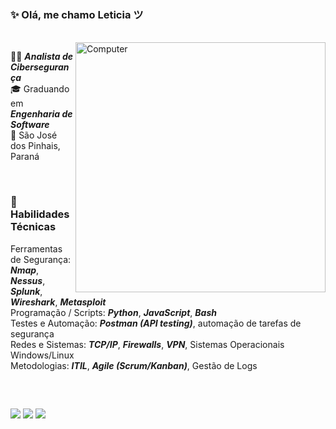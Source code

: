 ### ✨ Olá, me chamo Leticia ツ

<br>

<img src="https://raw.githubusercontent.com/MicaelliMedeiros/micaellimedeiros/master/image/computer-illustration.png" min-width="400px" max-width="400px" width="400px" align="right" alt="Computer">

👩‍💻 ***Analista de Cibersegurança*** <br>
🎓 Graduando em ***Engenharia de Software*** <br>
📍 São José dos Pinhais, Paraná

<br>

### 🚀 Habilidades Técnicas

<div> 
  
Ferramentas de Segurança: ***Nmap***, ***Nessus***, ***Splunk***, ***Wireshark***, ***Metasploit*** <br>
Programação / Scripts: ***Python***, ***JavaScript***, ***Bash*** <br>
Testes e Automação: ***Postman (API testing)***, automação de tarefas de segurança <br>
Redes e Sistemas: ***TCP/IP***, ***Firewalls***, ***VPN***, Sistemas Operacionais Windows/Linux <br>
Metodologias: ***ITIL***, ***Agile (Scrum/Kanban)***, Gestão de Logs

</div>

<br>

##
 
##
 
<div> 
  <a href="https://instagram.com/letcrms" target="_blank"><img src="https://img.shields.io/badge/-Instagram-%23E4405F?style=for-the-badge&logo=instagram&logoColor=white" target="_blank"></a>
  <a href = "mailto:itsleticiaramos@gmail.com"><img src="https://img.shields.io/badge/-Gmail-%23333?style=for-the-badge&logo=gmail&logoColor=white" target="_blank"></a>
  <a href="https://www.linkedin.com/in/ileticiaramos" target="_blank"><img src="https://img.shields.io/badge/-LinkedIn-%230077B5?style=for-the-badge&logo=linkedin&logoColor=white" target="_blank"></a> 
  
</div>



<!---->
  
